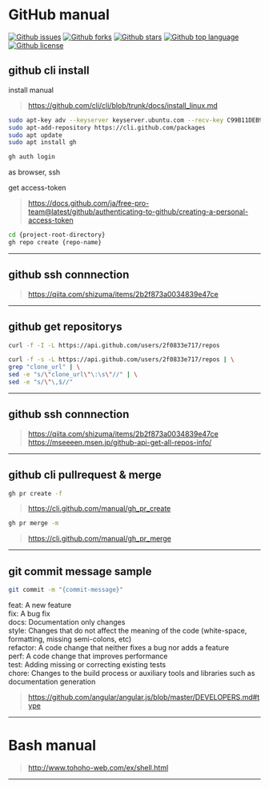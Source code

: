# GitHub manual

<!-- # Badges -->

[![Github issues](https://img.shields.io/github/issues/2f0833e717/manual)](https://github.com/2f0833e717/manual/issues)
[![Github forks](https://img.shields.io/github/forks/2f0833e717/manual)](https://github.com/2f0833e717/manual/network/members)
[![Github stars](https://img.shields.io/github/stars/2f0833e717/manual)](https://github.com/2f0833e717/manual/stargazers)
[![Github top language](https://img.shields.io/github/languages/top/2f0833e717/manual)](https://github.com/2f0833e717/manual/)
[![Github license](https://img.shields.io/github/license/2f0833e717/manual)](https://github.com/2f0833e717/manual/)

## github cli install

install manual
> <https://github.com/cli/cli/blob/trunk/docs/install_linux.md>

```bash
sudo apt-key adv --keyserver keyserver.ubuntu.com --recv-key C99B11DEB97541F0
sudo apt-add-repository https://cli.github.com/packages
sudo apt update
sudo apt install gh

gh auth login
```

as browser, ssh

get access-token
> <https://docs.github.com/ja/free-pro-team@latest/github/authenticating-to-github/creating-a-personal-access-token>

```bash
cd {project-root-directory}
gh repo create {repo-name}
```

---

## github ssh connnection

> <https://qiita.com/shizuma/items/2b2f873a0034839e47ce>

---

## github get repositorys

```bash
curl -f -I -L https://api.github.com/users/2f0833e717/repos
```

```bash
curl -f -s -L https://api.github.com/users/2f0833e717/repos | \
grep "clone_url" | \
sed -e "s/\"clone_url\"\:\s\"//" | \
sed -e "s/\"\,$//"
```

---

## github ssh connnection
> <https://qiita.com/shizuma/items/2b2f873a0034839e47ce>
> <https://mseeeen.msen.jp/github-api-get-all-repos-info/>

---

## github cli pullrequest & merge

```bash
gh pr create -f
```

> <https://cli.github.com/manual/gh_pr_create>

```bash
gh pr merge -m
```

> <https://cli.github.com/manual/gh_pr_merge>

---

## git commit message sample

```bash
git commit -m "{commit-message}"
```

feat: A new feature  
fix: A bug fix  
docs: Documentation only changes  
style: Changes that do not affect the meaning of the code (white-space, formatting, missing semi-colons, etc)  
refactor: A code change that neither fixes a bug nor adds a feature  
perf: A code change that improves performance  
test: Adding missing or correcting existing tests  
chore: Changes to the build process or auxiliary tools and libraries such as documentation generation  
> <https://github.com/angular/angular.js/blob/master/DEVELOPERS.md#type>  

---

# Bash manual
> <http://www.tohoho-web.com/ex/shell.html>

---
